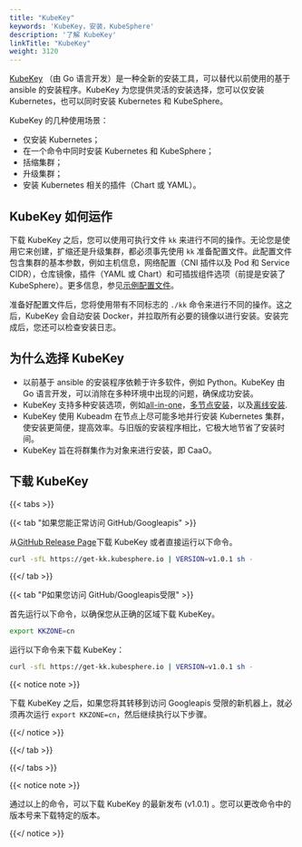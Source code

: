 ```yaml
---
title: "KubeKey"
keywords: 'KubeKey，安装，KubeSphere'
description: '了解 KubeKey'
linkTitle: "KubeKey"
weight: 3120
---
```


[KubeKey](https://github.com/kubesphere/kubekey) （由 Go 语言开发）是一种全新的安装工具，可以替代以前使用的基于 ansible 的安装程序。KubeKey 为您提供灵活的安装选择，您可以仅安装 Kubernetes，也可以同时安装 Kubernetes 和 KubeSphere。

KubeKey 的几种使用场景：

- 仅安装 Kubernetes；
- 在一个命令中同时安装 Kubernetes 和 KubeSphere；
- 括缩集群；
- 升级集群；
- 安装 Kubernetes 相关的插件（Chart 或 YAML）。

## KubeKey 如何运作

下载 KubeKey 之后，您可以使用可执行文件 `kk` 来进行不同的操作。无论您是使用它来创建，扩缩还是升级集群，都必须事先使用 `kk` 准备配置文件。此配置文件包含集群的基本参数，例如主机信息，网络配置（CNI 插件以及 Pod 和 Service CIDR），仓库镜像，插件（YAML 或 Chart）和可插拔组件选项（前提是安装了  KubeSphere）。更多信息，参见[示例配置文件](https://github.com/kubesphere/kubekey/blob/master/docs/config-example.md)。

准备好配置文件后，您将使用带有不同标志的 `./kk` 命令来进行不同的操作。这之后，KubeKey 会自动安装 Docker，并拉取所有必要的镜像以进行安装。安装完成后，您还可以检查安装日志。

## 为什么选择 KubeKey

- 以前基于 ansible 的安装程序依赖于许多软件，例如 Python。KubeKey 由 Go 语言开发，可以消除在多种环境中出现的问题，确保成功安装。
- KubeKey 支持多种安装选项，例如[all-in-one](../../../quick-start/all-in-one-on-linux/)，[多节点安装](../multioverview/)，以及[离线安装](../air-gapped-installation/).
- KubeKey 使用 Kubeadm 在节点上尽可能多地并行安装 Kubernetes 集群，使安装更简便，提高效率。与旧版的安装程序相比，它极大地节省了安装时间。
- KubeKey 旨在将群集作为对象来进行安装，即 CaaO。

## 下载 KubeKey

{{< tabs >}}

{{< tab "如果您能正常访问 GitHub/Googleapis" >}}

从[GitHub Release Page](https://github.com/kubesphere/kubekey/releases)下载 KubeKey 或者直接运行以下命令。

```bash
curl -sfL https://get-kk.kubesphere.io | VERSION=v1.0.1 sh -
```

{{</ tab >}}

{{< tab "P如果您访问 GitHub/Googleapis受限" >}}

首先运行以下命令，以确保您从正确的区域下载 KubeKey。

```bash
export KKZONE=cn
```

运行以下命令来下载 KubeKey：

```bash
curl -sfL https://get-kk.kubesphere.io | VERSION=v1.0.1 sh -
```

{{< notice note >}}

下载 KubeKey 之后，如果您将其转移到访问 Googleapis 受限的新机器上，就必须再次运行 `export KKZONE=cn`，然后继续执行以下步骤。

{{</ notice >}} 

{{</ tab >}}

{{</ tabs >}}

{{< notice note >}}

通过以上的命令，可以下载 KubeKey 的最新发布 (v1.0.1) 。您可以更改命令中的版本号来下载特定的版本。

{{</ notice >}}